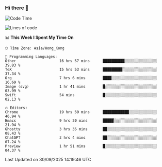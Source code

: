 ### Hi there 👋

<!--
**nicehiro/nicehiro** is a ✨ _special_ ✨ repository because its `README.md` (this file) appears on your GitHub profile.

Here are some ideas to get you started:

- 🔭 I’m currently working on ...
- 🌱 I’m currently learning ...
- 👯 I’m looking to collaborate on ...
- 🤔 I’m looking for help with ...
- 💬 Ask me about ...
- 📫 How to reach me: ...
- 😄 Pronouns: ...
- ⚡ Fun fact: ...
-->

<!--START_SECTION:waka-->
![Code Time](http://img.shields.io/badge/Code%20Time-1%2C114%20hrs%2024%20mins-blue)

![Lines of code](https://img.shields.io/badge/From%20Hello%20World%20I%27ve%20Written-1.9%20million%20lines%20of%20code-blue)

📊 **This Week I Spent My Time On** 

```text
🕑︎ Time Zone: Asia/Hong_Kong

💬 Programming Languages: 
Other                    16 hrs 57 mins      ██████████░░░░░░░░░░░░░░░   39.83 % 
TeX                      15 hrs 53 mins      █████████░░░░░░░░░░░░░░░░   37.34 % 
Org                      7 hrs 6 mins        ████░░░░░░░░░░░░░░░░░░░░░   16.69 % 
Image (svg)              1 hr 41 mins        █░░░░░░░░░░░░░░░░░░░░░░░░   03.99 % 
Swift                    54 mins             █░░░░░░░░░░░░░░░░░░░░░░░░   02.13 % 

🔥 Editors: 
Chrome                   19 hrs 59 mins      ████████████░░░░░░░░░░░░░   46.94 % 
Emacs                    9 hrs 20 mins       █████░░░░░░░░░░░░░░░░░░░░   21.94 % 
Ghostty                  3 hrs 35 mins       ██░░░░░░░░░░░░░░░░░░░░░░░   08.43 % 
ChatGPT                  3 hrs 4 mins        ██░░░░░░░░░░░░░░░░░░░░░░░   07.24 % 
Preview                  1 hr 51 mins        █░░░░░░░░░░░░░░░░░░░░░░░░   04.37 % 
```


 Last Updated on 30/09/2025 14:19:46 UTC
<!--END_SECTION:waka-->
